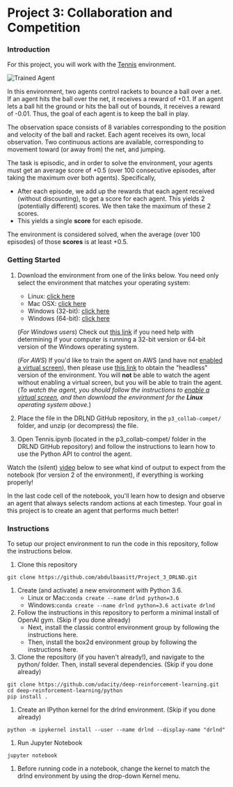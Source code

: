 [//]: # (Image References)

[image1]: https://user-images.githubusercontent.com/10624937/42135623-e770e354-7d12-11e8-998d-29fc74429ca2.gif "Trained Agent"
[image2]: https://user-images.githubusercontent.com/10624937/42135622-e55fb586-7d12-11e8-8a54-3c31da15a90a.gif "Soccer"


# Project 3: Collaboration and Competition

### Introduction

For this project, you will work with the [Tennis](https://github.com/Unity-Technologies/ml-agents/blob/master/docs/Learning-Environment-Examples.md#tennis) environment.

![Trained Agent][image1]

In this environment, two agents control rackets to bounce a ball over a net. If an agent hits the ball over the net, it receives a reward of +0.1.  If an agent lets a ball hit the ground or hits the ball out of bounds, it receives a reward of -0.01.  Thus, the goal of each agent is to keep the ball in play.

The observation space consists of 8 variables corresponding to the position and velocity of the ball and racket. Each agent receives its own, local observation.  Two continuous actions are available, corresponding to movement toward (or away from) the net, and jumping. 

The task is episodic, and in order to solve the environment, your agents must get an average score of +0.5 (over 100 consecutive episodes, after taking the maximum over both agents). Specifically,

- After each episode, we add up the rewards that each agent received (without discounting), to get a score for each agent. This yields 2 (potentially different) scores. We then take the maximum of these 2 scores.
- This yields a single **score** for each episode.

The environment is considered solved, when the average (over 100 episodes) of those **scores** is at least +0.5.

### Getting Started

1. Download the environment from one of the links below.  You need only select the environment that matches your operating system:
    - Linux: [click here](https://s3-us-west-1.amazonaws.com/udacity-drlnd/P3/Tennis/Tennis_Linux.zip)
    - Mac OSX: [click here](https://s3-us-west-1.amazonaws.com/udacity-drlnd/P3/Tennis/Tennis.app.zip)
    - Windows (32-bit): [click here](https://s3-us-west-1.amazonaws.com/udacity-drlnd/P3/Tennis/Tennis_Windows_x86.zip)
    - Windows (64-bit): [click here](https://s3-us-west-1.amazonaws.com/udacity-drlnd/P3/Tennis/Tennis_Windows_x86_64.zip)
    
    (_For Windows users_) Check out [this link](https://support.microsoft.com/en-us/help/827218/how-to-determine-whether-a-computer-is-running-a-32-bit-version-or-64) if you need help with determining if your computer is running a 32-bit version or 64-bit version of the Windows operating system.

    (_For AWS_) If you'd like to train the agent on AWS (and have not [enabled a virtual screen](https://github.com/Unity-Technologies/ml-agents/blob/master/docs/Training-on-Amazon-Web-Service.md)), then please use [this link](https://s3-us-west-1.amazonaws.com/udacity-drlnd/P3/Tennis/Tennis_Linux_NoVis.zip) to obtain the "headless" version of the environment.  You will **not** be able to watch the agent without enabling a virtual screen, but you will be able to train the agent.  (_To watch the agent, you should follow the instructions to [enable a virtual screen](https://github.com/Unity-Technologies/ml-agents/blob/master/docs/Training-on-Amazon-Web-Service.md), and then download the environment for the **Linux** operating system above._)

2. Place the file in the DRLND GitHub repository, in the `p3_collab-compet/` folder, and unzip (or decompress) the file. 

3. Open Tennis.ipynb (located in the p3_collab-compet/ folder in the DRLND GitHub repository) and follow the instructions to learn how to use the Python API to control the agent.

Watch the (silent) [video](https://youtu.be/kxDvrkg8ep0) below to see what kind of output to expect from the notebook (for version 2 of the environment), if everything is working properly!

In the last code cell of the notebook, you'll learn how to design and observe an agent that always selects random actions at each timestep. Your goal in this project is to create an agent that performs much better!


### Instructions
To setup our project environment to run the code in this repository, follow the instructions below.

1.	Clone this repository

```
git clone https://github.com/abdulbaasitt/Project_3_DRLND.git
```

1.	Create (and activate) a new environment with Python 3.6.
	-	Linux or Mac:`
		conda create --name drlnd python=3.6
		`
	-	Windows:`
		conda create --name drlnd python=3.6
		activate drlnd
		`
2.	Follow the instructions in this repository to perform a minimal install of OpenAI gym. (Skip if you done already)
	-	Next, install the classic control environment group by following the instructions here.
	-	Then, install the box2d environment group by following the instructions here.
3.	Clone the repository (if you haven't already!), and navigate to the python/ folder. Then, install several dependencies. (Skip if you done already)

```
git clone https://github.com/udacity/deep-reinforcement-learning.git
cd deep-reinforcement-learning/python
pip install .
```

1.	Create an IPython kernel for the drlnd environment. (Skip if you done already)

```
python -m ipykernel install --user --name drlnd --display-name "drlnd"
```

1.	Run Jupyter Notebook

```
jupyter notebook
```

1.	Before running code in a notebook, change the kernel to match the drlnd environment by using the drop-down Kernel menu.


